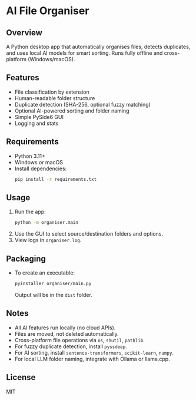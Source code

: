 
# AI File Organiser

## Overview
A Python desktop app that automatically organises files, detects duplicates, and uses local AI models for smart sorting. Runs fully offline and cross-platform (Windows/macOS).

## Features
- File classification by extension
- Human-readable folder structure
- Duplicate detection (SHA-256, optional fuzzy matching)
- Optional AI-powered sorting and folder naming
- Simple PySide6 GUI
- Logging and stats

## Requirements
- Python 3.11+
- Windows or macOS
- Install dependencies:
  ```sh
  pip install -r requirements.txt
  ```

## Usage
1. Run the app:
   ```sh
   python -m organiser.main
   ```
2. Use the GUI to select source/destination folders and options.
3. View logs in `organiser.log`.

## Packaging
- To create an executable:
  ```sh
  pyinstaller organiser/main.py
  ```
  Output will be in the `dist` folder.

## Notes
- All AI features run locally (no cloud APIs).
- Files are moved, not deleted automatically.
- Cross-platform file operations via `os`, `shutil`, `pathlib`.
- For fuzzy duplicate detection, install `pyssdeep`.
- For AI sorting, install `sentence-transformers`, `scikit-learn`, `numpy`.
- For local LLM folder naming, integrate with Ollama or llama.cpp.

## License
MIT
